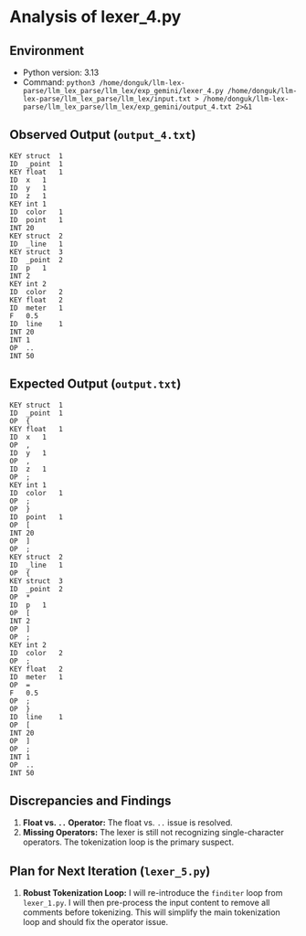 
# Analysis of lexer_4.py

## Environment

- Python version: 3.13
- Command: `python3 /home/donguk/llm-lex-parse/llm_lex_parse/llm_lex/exp_gemini/lexer_4.py /home/donguk/llm-lex-parse/llm_lex_parse/llm_lex/input.txt > /home/donguk/llm-lex-parse/llm_lex_parse/llm_lex/exp_gemini/output_4.txt 2>&1`

## Observed Output (`output_4.txt`)

```
KEY	struct	1
ID	_point	1
KEY	float	1
ID	x	1
ID	y	1
ID	z	1
KEY	int	1
ID	color	1
ID	point	1
INT	20
KEY	struct	2
ID	_line	1
KEY	struct	3
ID	_point	2
ID	p	1
INT	2
KEY	int	2
ID	color	2
KEY	float	2
ID	meter	1
F	0.5
ID	line	1
INT	20
INT	1
OP	..
INT	50
```

## Expected Output (`output.txt`)

```
KEY	struct	1
ID	_point	1
OP	{
KEY	float	1
ID	x	1
OP	,
ID	y	1
OP	,
ID	z	1
OP	;
KEY	int	1
ID	color	1
OP	;
OP	}
ID	point	1
OP	[
INT	20
OP	]
OP	;
KEY	struct	2
ID	_line	1
OP	{
KEY	struct	3
ID	_point	2
OP	*
ID	p	1
OP	[
INT	2
OP	]
OP	;
KEY	int	2
ID	color	2
OP	;
KEY	float	2
ID	meter	1
OP	=
F	0.5
OP	;
OP	}
ID	line	1
OP	[
INT	20
OP	]
OP	;
INT	1
OP	..
INT	50
```

## Discrepancies and Findings

1.  **Float vs. `..` Operator:** The float vs. `..` issue is resolved.
2.  **Missing Operators:** The lexer is still not recognizing single-character operators. The tokenization loop is the primary suspect.

## Plan for Next Iteration (`lexer_5.py`)

1.  **Robust Tokenization Loop:** I will re-introduce the `finditer` loop from `lexer_1.py`. I will then pre-process the input content to remove all comments before tokenizing. This will simplify the main tokenization loop and should fix the operator issue.
